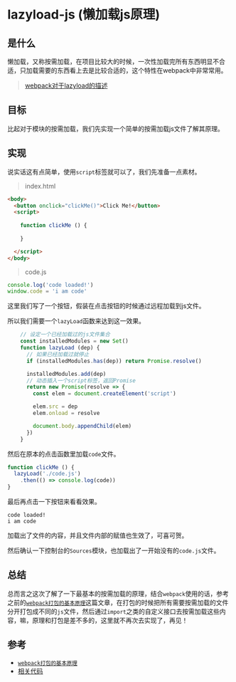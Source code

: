 # lazyload-js (懒加载js原理)

## 是什么

懒加载，又称按需加载，在项目比较大的时候，一次性加载完所有东西明显不合适，只加载需要的东西看上去是比较合适的，这个特性在webpack中非常常用。

> [webpack对于lazyload的描述](https://webpack.js.org/guides/lazy-loading/)

## 目标

比起对于模块的按需加载，我们先实现一个简单的按需加载js文件了解其原理。

## 实现

说实话这有点简单，使用`script`标签就可以了，我们先准备一点素材。

> index.html

```html
<body>
  <button onclick="clickMe()">Click Me!</button>
  <script>
    
    function clickMe () {
      
    }

  </script>
</body>
```

> code.js

```js
console.log('code loaded!')
window.code = 'i am code'
```

这里我们写了一个按钮，假装在点击按钮的时候通过远程加载到js文件。

所以我们需要一个`lazyLoad`函数来达到这一效果。

```js
    // 设定一个已经加载过的js文件集合
    const installedModules = new Set()
    function lazyLoad (dep) {
      // 如果已经加载过就停止
      if (installedModules.has(dep)) return Promise.resolve()

      installedModules.add(dep)
      // 动态插入一个script标签，返回Promise
      return new Promise(resolve => {
        const elem = document.createElement('script')

        elem.src = dep
        elem.onload = resolve

        document.body.appendChild(elem)
      })
    }
```

然后在原本的点击函数里加载`code`文件。

```js
function clickMe () {
  lazyLoad('./code.js')
    .then(() => console.log(code))
}
```

最后再点击一下按钮来看看效果。

```
code loaded!
i am code
```

加载出了文件的内容，并且文件内部的赋值也生效了，可喜可贺。

然后确认一下控制台的`Sources`模块，也加载出了一开始没有的`code.js`文件。

## 总结

总而言之这次了解了一下最基本的按需加载的原理，结合`webpack`使用的话，参考之前的[`webpack打包的基本原理`](../Node.js/simple-pack.md)这篇文章，在打包的时候把所有需要按需加载的文件分开打包成不同的`js`文件，然后通过`import`之类的自定义接口去按需加载这些内容，嘛，原理和打包是差不多的，这里就不再次去实现了，再见！

## 参考

- [`webpack打包的基本原理`](../Node.js/simple-pack.md)
- [相关代码](../../code/Javascript/lazyload-js)